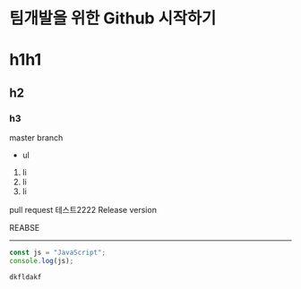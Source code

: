 # 팀개발을 위한 Github 시작하기
# h1h1
## h2
### h3

master branch

* ul

1. li
2. li
3. li

pull request 테스트2222
Release version

REABSE
 
---
~~~js
const js = "JavaScript";
console.log(js);
~~~
 `dkfldakf`




